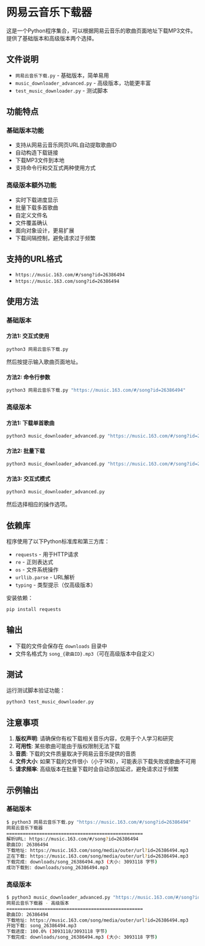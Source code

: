 # 网易云音乐下载器

这是一个Python程序集合，可以根据网易云音乐的歌曲页面地址下载MP3文件。提供了基础版本和高级版本两个选择。

## 文件说明

- `网易云音乐下载.py` - 基础版本，简单易用
- `music_downloader_advanced.py` - 高级版本，功能更丰富
- `test_music_downloader.py` - 测试脚本

## 功能特点

### 基础版本功能
- 支持从网易云音乐网页URL自动提取歌曲ID
- 自动构造下载链接
- 下载MP3文件到本地
- 支持命令行和交互式两种使用方式

### 高级版本额外功能
- 实时下载进度显示
- 批量下载多首歌曲
- 自定义文件名
- 文件覆盖确认
- 面向对象设计，更易扩展
- 下载间隔控制，避免请求过于频繁

## 支持的URL格式

- `https://music.163.com/#/song?id=26386494`
- `https://music.163.com/song?id=26386494`

## 使用方法

### 基础版本

#### 方法1: 交互式使用
```bash
python3 网易云音乐下载.py
```
然后按提示输入歌曲页面地址。

#### 方法2: 命令行参数
```bash
python3 网易云音乐下载.py "https://music.163.com/#/song?id=26386494"
```

### 高级版本

#### 方法1: 下载单首歌曲
```bash
python3 music_downloader_advanced.py "https://music.163.com/#/song?id=26386494"
```

#### 方法2: 批量下载
```bash
python3 music_downloader_advanced.py "https://music.163.com/#/song?id=26386494" "https://music.163.com/#/song?id=123456"
```

#### 方法3: 交互式模式
```bash
python3 music_downloader_advanced.py
```
然后选择相应的操作选项。

## 依赖库

程序使用了以下Python标准库和第三方库：
- `requests` - 用于HTTP请求
- `re` - 正则表达式
- `os` - 文件系统操作
- `urllib.parse` - URL解析
- `typing` - 类型提示（仅高级版本）

安装依赖：
```bash
pip install requests
```

## 输出

- 下载的文件会保存在 `downloads` 目录中
- 文件名格式为 `song_{歌曲ID}.mp3`（可在高级版本中自定义）

## 测试

运行测试脚本验证功能：
```bash
python3 test_music_downloader.py
```

## 注意事项

1. **版权声明**: 请确保你有权下载相关音乐内容，仅用于个人学习和研究
2. **可用性**: 某些歌曲可能由于版权限制无法下载
3. **音质**: 下载的文件质量取决于网易云音乐提供的音质
4. **文件大小**: 如果下载的文件很小（小于1KB），可能表示下载失败或歌曲不可用
5. **请求频率**: 高级版本在批量下载时会自动添加延迟，避免请求过于频繁

## 示例输出

### 基础版本
```bash
$ python3 网易云音乐下载.py "https://music.163.com/#/song?id=26386494"
网易云音乐下载器
==================================================
解析URL: https://music.163.com/#/song?id=26386494
歌曲ID: 26386494
下载地址: https://music.163.com/song/media/outer/url?id=26386494.mp3
正在下载: https://music.163.com/song/media/outer/url?id=26386494.mp3
下载完成: downloads/song_26386494.mp3 (大小: 3093118 字节)
成功下载到: downloads/song_26386494.mp3
```

### 高级版本
```bash
$ python3 music_downloader_advanced.py "https://music.163.com/#/song?id=26386494"
网易云音乐下载器 - 高级版本
==================================================
歌曲ID: 26386494
下载地址: https://music.163.com/song/media/outer/url?id=26386494.mp3
开始下载: song_26386494.mp3
下载进度: 100.0% (3093118/3093118 字节)
下载完成: downloads/song_26386494.mp3 (大小: 3093118 字节)
```
